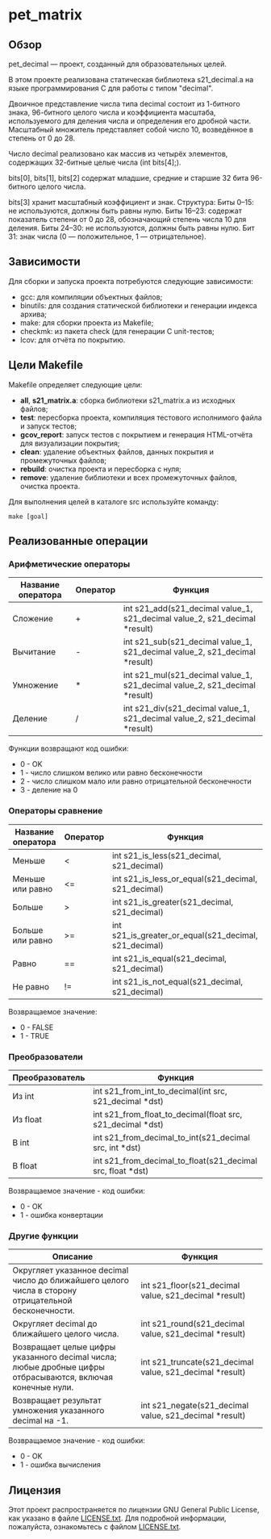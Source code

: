 # pet_matrix
## Обзор
pet_decimal — проект, созданный для образовательных целей.

В этом проекте реализована статическая библиотека s21_decimal.a на языке программирования C для работы с типом "decimal".

Двоичное представление числа типа decimal состоит из 1-битного знака, 96-битного целого числа и коэффициента масштаба, используемого для деления числа и определения его дробной части. Масштабный множитель представляет собой число 10, возведённое в степень от 0 до 28.

Число decimal реализовано как массив из четырёх элементов, содержащих 32-битные целые числа (int bits[4];).

bits[0], bits[1], bits[2] содержат младшие, средние и старшие 32 бита 96-битного целого числа.

bits[3] хранит масштабный коэффициент и знак. Структура: 
Биты 0–15: не используются, должны быть равны нулю.
Биты 16–23: содержат показатель степени от 0 до 28, обозначающий степень числа 10 для деления.
Биты 24–30: не используются, должны быть равны нулю.
Бит 31: знак числа (0 — положительное, 1 — отрицательное).

## Зависимости
Для сборки и запуска проекта потребуются следующие зависимости:
- gcc: для компиляции объектных файлов;
- binutils: для создания статической библиотеки и генерации индекса архива;
- make: для сборки проекта из Makefile;
- checkmk: из пакета check (для генерации C unit-тестов;
- lcov: для отчёта по покрытию.

## Цели Makefile
Makefile определяет следующие цели:
- **all**, **s21_matrix.a**: сборка библиотеки s21_matrix.a из исходных файлов;
- **test**: пересборка проекта, компиляция тестового исполнимого файла и запуск тестов;
- **gcov_report**: запуск тестов с покрытием и генерация HTML-отчёта для визуализации покрытия;
- **clean**: удаление объектных файлов, данных покрытия и промежуточных файлов;
- **rebuild**: очистка проекта и пересборка с нуля;
- **remove**: удаление библиотеки и всех промежуточных файлов, очистка проекта.

Для выполнения целей в каталоге src используйте команду:

```
make [goal]
```

## Реализованные операции
### Арифметические операторы

| Название оператора | Оператор  | Функция                                                                            | 
| ------ | ------ |------------------------------------------------------------------------------------|
| Сложение | + | int s21_add(s21_decimal value_1, s21_decimal value_2, s21_decimal *result)         |
| Вычитание | - | int s21_sub(s21_decimal value_1, s21_decimal value_2, s21_decimal *result)         |
| Умножение | * | int s21_mul(s21_decimal value_1, s21_decimal value_2, s21_decimal *result) | 
| Деление | / | int s21_div(s21_decimal value_1, s21_decimal value_2, s21_decimal *result) |

Функции возвращают код ошибки:  
- 0 - OK  
- 1 - число слишком велико или равно бесконечности
- 2 - число слишком мало или равно отрицательной бесконечности
- 3 - деление на 0

### Операторы сравнение

| Название оператора | Оператор  | Функция | 
| ------ | ------ | ------ |
| Меньше  | < | int s21_is_less(s21_decimal, s21_decimal) |
| Меньше или равно | <= | int s21_is_less_or_equal(s21_decimal, s21_decimal) | 
| Больше | \> |  int s21_is_greater(s21_decimal, s21_decimal) |
| Больше или равно | \>= | int s21_is_greater_or_equal(s21_decimal, s21_decimal) | 
| Равно | == |  int s21_is_equal(s21_decimal, s21_decimal) |
| Не равно | != |  int s21_is_not_equal(s21_decimal, s21_decimal) |

Возвращаемое значение:
- 0 - FALSE
- 1 - TRUE

### Преобразователи 

| Преобразователь | Функция | 
| ------ | ------ |
| Из int | int s21_from_int_to_decimal(int src, s21_decimal *dst) |
| Из float  | int s21_from_float_to_decimal(float src, s21_decimal *dst) |
| В int  | int s21_from_decimal_to_int(s21_decimal src, int *dst) |
| В float  | int s21_from_decimal_to_float(s21_decimal src, float *dst) |

Возвращаемое значение - код ошибки:
 - 0 - OK
 - 1 - ошибка конвертации

### Другие функции

| Описание | Функция                                                  | 
| ------ |----------------------------------------------------------|
| Округляет указанное decimal число до ближайшего целого числа в сторону отрицательной бесконечности. | int s21_floor(s21_decimal value, s21_decimal *result)    |	
| Округляет decimal до ближайшего целого числа. | int s21_round(s21_decimal value, s21_decimal *result)    |
| Возвращает целые цифры указанного decimal числа; любые дробные цифры отбрасываются, включая конечные нули. | int s21_truncate(s21_decimal value, s21_decimal *result) |
| Возвращает результат умножения указанного decimal на -1. | int s21_negate(s21_decimal value, s21_decimal *result)   |

Возвращаемое значение - код ошибки:
 - 0 - OK
 - 1 - ошибка вычисления

## Лицензия
Этот проект распространяется по лицензии GNU General Public License, как указано в файле [LICENSE.txt](./LICENSE.txt). Для подробной информации, пожалуйста, ознакомьтесь с файлом [LICENSE.txt](./LICENSE.txt).
